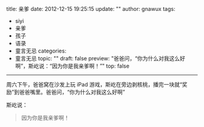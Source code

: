 title: 亲爹
date: 2012-12-15 19:25:15
update: ""
author: gnawux
tags:
- siyi
- 亲爹
- 孩子
- 语录
- 童言无忌
categories:
- 童言无忌
topic: ""
draft: false
preview: "爸爸问，“你为什么对我这么好啊”，斯屹说：“因为你是我亲爹啊！”"
top: false


---


<p>周六下午，爸爸窝在沙发上玩 iPad 游戏，斯屹在旁边剥核桃，播完一块就“奖励”到爸爸嘴里。爸爸问，“你为什么对我这么好啊”</p>
<p>斯屹说：</p>
<blockquote><p>因为你是我亲爹啊！</p></blockquote>
